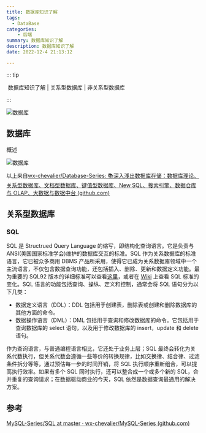 ```yaml
---
title: 数据库知识了解
tags: 
  - DataBase
categories: 
    - 后端
summary: 数据库知识了解
description: 数据库知识了解
date: 2022-12-4 21:13:12

---
```


::: tip

​	数据库知识了解 | 关系型数据库 | 非关系型数据库

:::

![数据库](https://camo.githubusercontent.com/c2550829341c8ded9e8b49d1c8bcc0ba18754fd6508837f7e2b263a0979db78e/68747470733a2f2f692e706f7374696d672e63632f6b34584b517668342f44617461626173652e706e67)



<!-- more -->



## 数据库

概述

![数据库](https://camo.githubusercontent.com/c2550829341c8ded9e8b49d1c8bcc0ba18754fd6508837f7e2b263a0979db78e/68747470733a2f2f692e706f7374696d672e63632f6b34584b517668342f44617461626173652e706e67)

以上来自[wx-chevalier/Database-Series: 📚深入浅出数据库存储：数据库理论、关系型数据库、文档型数据库、键值型数据库、New SQL、搜索引擎、数据仓库与 OLAP、大数据与数据中台 (github.com)](https://github.com/wx-chevalier/Database-Series)



## 关系型数据库

### SQL

SQL 是 Structrued Query Language 的缩写，即结构化查询语言。它是负责与 ANSI(美国国家标准学会)维护的数据库交互的标准。SQL 作为关系数据库的标准语言，它已被众多商用 DBMS 产品所采用，使得它已成为关系数据库领域中一个主流语言，不仅包含数据查询功能，还包括插入、删除、更新和数据定义功能。最为重要的 SQL92 版本的详细标准可以查看[这里](http://www.contrib.andrew.cmu.edu/~shadow/sql/sql1992.txt)，或者在 [Wiki](https://en.wikipedia.org/wiki/SQL) 上查看 SQL 标准的变化。SQL 语言的功能包括查询、操纵、定义和控制，通常会将 SQL 语句分为以下几类：

- 数据定义语言（DDL）：DDL 包括用于创建表，删除表或创建和删除数据库的其他方面的命令。
- 数据操作语言（DML）：DML 包括用于查询和修改数据库的命令。它包括用于查询数据库的 select 语句，以及用于修改数据库的 insert，update 和 delete 语句。

作为查询语言，与普通编程语言相比，它还处于业务上层；SQL 最终会转化为关系代数执行，但关系代数会遵循一些等价的转换规律，比如交换律、结合律、过滤条件拆分等等，通过预估每一步的时间开销，将 SQL 执行顺序重新组合，可以提高执行效率。如果有多个 SQL 同时执行，还可以整合成一个或多个新的 SQL，合并重复的查询请求；在数据驱动商业的今天，SQL 依然是数据查询最通用的解决方案。















## 参考

[MySQL-Series/SQL at master · wx-chevalier/MySQL-Series (github.com)](https://github.com/wx-chevalier/MySQL-Series/tree/master/SQL)



